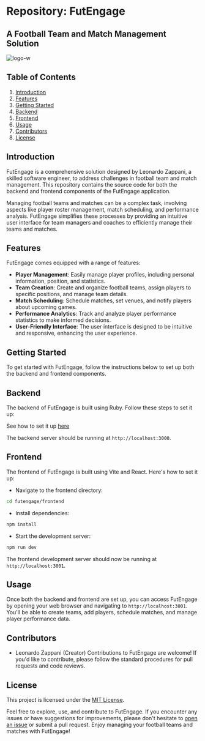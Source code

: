 # Repository: FutEngage
## A Football Team and Match Management Solution

![logo-w](https://github.com/Leonardo-Zappani/Futengage-Backend/assets/102327012/34e3fdcf-af8e-4430-9d03-1bc357e5a918)

## Table of Contents
1. [Introduction](#introduction)
2. [Features](#features)
3. [Getting Started](#getting-started)
4. [Backend](#backend)
5. [Frontend](#frontend)
6. [Usage](#usage)
7. [Contributors](#contributors)
8. [License](#license)

## Introduction
FutEngage is a comprehensive solution designed by Leonardo Zappani, a skilled software engineer, to address challenges in football team and match management. This repository contains the source code for both the backend and frontend components of the FutEngage application.

Managing football teams and matches can be a complex task, involving aspects like player roster management, match scheduling, and performance analysis. FutEngage simplifies these processes by providing an intuitive user interface for team managers and coaches to efficiently manage their teams and matches.

## Features
FutEngage comes equipped with a range of features:

- **Player Management**: Easily manage player profiles, including personal information, position, and statistics.
- **Team Creation**: Create and organize football teams, assign players to specific positions, and manage team details.
- **Match Scheduling**: Schedule matches, set venues, and notify players about upcoming games.
- **Performance Analytics**: Track and analyze player performance statistics to make informed decisions.
- **User-Friendly Interface**: The user interface is designed to be intuitive and responsive, enhancing the user experience.

## Getting Started
To get started with FutEngage, follow the instructions below to set up both the backend and frontend components.

## Backend
The backend of FutEngage is built using Ruby. Follow these steps to set it up:

See how to set it up [here](https://github.com/Leonardo-Zappani/Futengage-Backend)

The backend server should be running at `http://localhost:3000`.

## Frontend
The frontend of FutEngage is built using Vite and React. Here's how to set it up:

- Navigate to the frontend directory:
```bash
cd futengage/frontend
```
- Install dependencies:
```bash
npm install
```
- Start the development server:
```bash
npm run dev
```
The frontend development server should now be running at `http://localhost:3001`.

## Usage
Once both the backend and frontend are set up, you can access FutEngage by opening your web browser and navigating to `http://localhost:3001`. You'll be able to create teams, add players, schedule matches, and manage player performance data.

## Contributors
- Leonardo Zappani (Creator)
Contributions to FutEngage are welcome! If you'd like to contribute, please follow the standard procedures for pull requests and code reviews.

## License
This project is licensed under the [MIT License](LICENSE.txt).

Feel free to explore, use, and contribute to FutEngage. If you encounter any issues or have suggestions for improvements, please don't hesitate to [open an issue](../../issues) or submit a pull request. Enjoy managing your football teams and matches with FutEngage!
